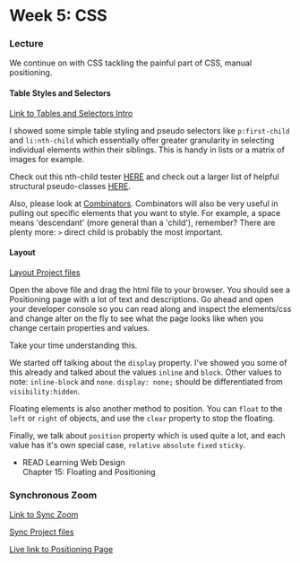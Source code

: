 # Week 5: CSS

### Lecture

We continue on with CSS tackling the painful part of CSS, manual positioning.

#### Table Styles and Selectors

[Link to Tables and Selectors Intro](https://nyu.zoom.us/rec/play/vgSYZJIWOGv8uzotxXuPw_shpAUAZUBJ7utj3RLsOkptLPAHGB8QuHSc3llPtsIK389aD1NajnXntqcA.eXmz9MK5Zvm3OR84)

I showed some simple table styling and pseudo selectors like `p:first-child` and `li:nth-child` which essentially offer greater granularity in selecting individual elements within their siblings. This is handy in lists or a matrix of images for example.

Check out this nth-child tester [HERE](css-tricks.com/examples/nth-child-tester) and check out a larger list of helpful structural pseudo-classes [HERE](https://developer.mozilla.org/en-US/docs/Web/CSS/Pseudo-classes#tree-structural_pseudo-classes).

Also, please look at [Combinators](https://developer.mozilla.org/en-US/docs/Learn/CSS/Building_blocks/Selectors/Combinators). Combinators will also be very useful in pulling out specific elements that you want to style. For example, a space means 'descendant' (more general than a 'child'), remember? There are plenty more: `>` direct child is probably the most important.

#### Layout

[Layout Project files](https://onetimeuser.github.io/intro-web-comp-principles/week-5/positioning.zip)

Open the above file and drag the html file to your browser. You should see a Positioning page with a lot of text and descriptions. Go ahead and open your developer console so you can read along and inspect the elements/css and change alter on the fly to see what the page looks like when you change certain properties and values.

Take your time understanding this.

We started off talking about the `display` property. I've showed you some of this already and talked about the values `inline` and `block`. Other values to note: `inline-block` and `none`. `display: none;` should be differentiated from `visibility:hidden`.

Floating elements is also another method to position. You can `float` to the `left` or `right` of objects, and use the `clear` property to stop the floating.

Finally, we talk about `position` property which is used quite a lot, and each value has it's own special case, `relative` `absolute` `fixed` `sticky`.


- READ Learning Web Design\
    Chapter 15: Floating and Positioning


### Synchronous Zoom

[Link to Sync Zoom](https://nyu.zoom.us/rec/play/rt8I1uFJ7HztJss-Ge4hs-5UwtEr2Xh6JtJD4DNDTQ6AFBcfGeNBTJ1__FoLmVl17qiU7nZeda-cEQmO.b71ZxO4TAhvUePN6)

[Sync Project files](https://onetimeuser.github.io/intro-web-comp-principles/week-5/sync-positioning.zip)

[Live link to Positioning Page](https://cims.nyu.edu/~aston/positioning/positioning-index.html)
